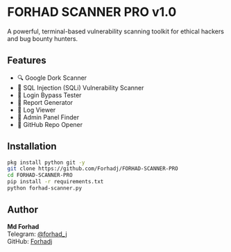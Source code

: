 # FORHAD SCANNER PRO v1.0

A powerful, terminal-based vulnerability scanning toolkit for ethical hackers and bug bounty hunters.

## Features

- 🔍 Google Dork Scanner
- 💉 SQL Injection (SQLi) Vulnerability Scanner
- 🔐 Login Bypass Tester
- 📄 Report Generator
- 🧾 Log Viewer
- 📂 Admin Panel Finder
- 📎 GitHub Repo Opener

## Installation

```bash
pkg install python git -y
git clone https://github.com/Forhadj/FORHAD-SCANNER-PRO
cd FORHAD-SCANNER-PRO
pip install -r requirements.txt
python forhad-scanner.py
```

## Author

**Md Forhad**  
Telegram: [@forhad_j](https://t.me/forhad_j)  
GitHub: [Forhadj](https://github.com/Forhadj)
